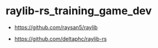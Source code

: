 # raylib-rs_training_game_dev
- https://github.com/raysan5/raylib

- https://github.com/deltaphc/raylib-rs
